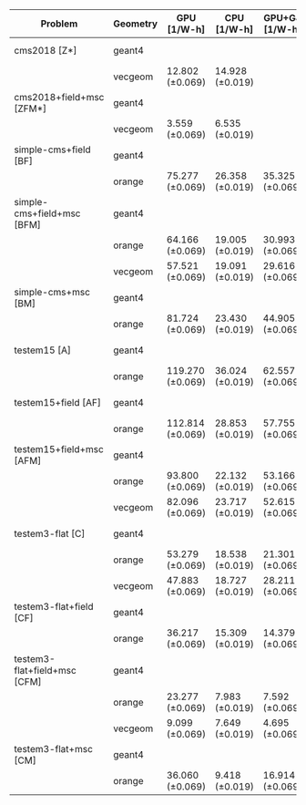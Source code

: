 | Problem                      | Geometry |      GPU [1/W-h] |     CPU [1/W-h] |  GPU+G4 [1/W-h] |  CPU+G4 [1/W-h] |      G4 [1/W-h] |
| ---------------------------- | -------- | ---------------- | --------------- | --------------- | --------------- | --------------- |
| cms2018 [Z*]                 | geant4   |                  |                 |                 |                 |  9.844 (±0.019) |
|                              | vecgeom  |  12.802 (±0.069) | 14.928 (±0.019) |                 | 10.247 (±0.019) |                 |
| cms2018+field+msc [ZFM*]     | geant4   |                  |                 |                 |                 |  4.758 (±0.019) |
|                              | vecgeom  |   3.559 (±0.069) |  6.535 (±0.019) |                 |  5.400 (±0.019) |                 |
| simple-cms+field [BF]        | geant4   |                  |                 |                 |                 | 14.647 (±0.019) |
|                              | orange   |  75.277 (±0.069) | 26.358 (±0.019) | 35.325 (±0.069) | 17.573 (±0.019) |                 |
| simple-cms+field+msc [BFM]   | geant4   |                  |                 |                 |                 | 12.509 (±0.019) |
|                              | orange   |  64.166 (±0.069) | 19.005 (±0.019) | 30.993 (±0.069) | 14.902 (±0.019) |                 |
|                              | vecgeom  |  57.521 (±0.069) | 19.091 (±0.019) | 29.616 (±0.069) | 14.956 (±0.019) |                 |
| simple-cms+msc [BM]          | geant4   |                  |                 |                 |                 | 17.411 (±0.019) |
|                              | orange   |  81.724 (±0.069) | 23.430 (±0.019) | 44.905 (±0.069) | 16.599 (±0.019) |                 |
| testem15 [A]                 | geant4   |                  |                 |                 |                 | 21.827 (±0.019) |
|                              | orange   | 119.270 (±0.069) | 36.024 (±0.019) | 62.557 (±0.069) | 21.235 (±0.019) |                 |
| testem15+field [AF]          | geant4   |                  |                 |                 |                 | 16.778 (±0.019) |
|                              | orange   | 112.814 (±0.069) | 28.853 (±0.019) | 57.755 (±0.069) | 19.463 (±0.019) |                 |
| testem15+field+msc [AFM]     | geant4   |                  |                 |                 |                 | 14.515 (±0.019) |
|                              | orange   |  93.800 (±0.069) | 22.132 (±0.019) | 53.166 (±0.069) | 17.291 (±0.019) |                 |
|                              | vecgeom  |  82.096 (±0.069) | 23.717 (±0.019) | 52.615 (±0.069) | 17.406 (±0.019) |                 |
| testem3-flat [C]             | geant4   |                  |                 |                 |                 | 11.038 (±0.019) |
|                              | orange   |  53.279 (±0.069) | 18.538 (±0.019) | 21.301 (±0.069) | 10.963 (±0.019) |                 |
|                              | vecgeom  |  47.883 (±0.069) | 18.727 (±0.019) | 28.211 (±0.069) | 11.416 (±0.019) |                 |
| testem3-flat+field [CF]      | geant4   |                  |                 |                 |                 |  8.595 (±0.019) |
|                              | orange   |  36.217 (±0.069) | 15.309 (±0.019) | 14.379 (±0.069) | 10.149 (±0.019) |                 |
| testem3-flat+field+msc [CFM] | geant4   |                  |                 |                 |                 |  5.535 (±0.019) |
|                              | orange   |  23.277 (±0.069) |  7.983 (±0.019) |  7.592 (±0.069) |  6.753 (±0.019) |                 |
|                              | vecgeom  |   9.099 (±0.069) |  7.649 (±0.019) |  4.695 (±0.069) |  6.683 (±0.019) |                 |
| testem3-flat+msc [CM]        | geant4   |                  |                 |                 |                 |  7.016 (±0.019) |
|                              | orange   |  36.060 (±0.069) |  9.418 (±0.019) | 16.914 (±0.069) |  7.531 (±0.019) |                 |
